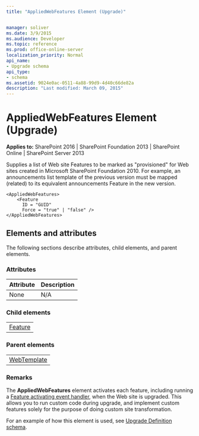 ```yaml
---
title: "AppliedWebFeatures Element (Upgrade)"


manager: soliver
ms.date: 3/9/2015
ms.audience: Developer
ms.topic: reference
ms.prod: office-online-server
localization_priority: Normal
api_name:
- Upgrade schema
api_type:
- schema
ms.assetid: 9024e0ac-0511-4a88-99d9-4d40c66de82a
description: "Last modified: March 09, 2015"
---
```


# AppliedWebFeatures Element (Upgrade)

 
  
 **Applies to:** SharePoint 2016 | SharePoint Foundation 2013 | SharePoint Online | SharePoint Server 2013
  
Supplies a list of Web site Features to be marked as "provisioned" for Web sites created in Microsoft SharePoint Foundation 2010. For example, an announcements list template of the previous version must be mapped (related) to its equivalent announcements Feature in the new version. 
  
```
<AppliedWebFeatures>
    <Feature
      ID = "GUID"
      Force = "true" | "false" />
</AppliedWebFeatures>
```

## Elements and attributes

The following sections describe attributes, child elements, and parent elements.

### Attributes

|**Attribute**|**Description**|
|:-----|:-----|
|None  <br/> |N/A  <br/> |
   
### Child elements

||
|:-----|
|[Feature](feature-element-upgrade.md)|
   
### Parent elements

||
|:-----|
|[WebTemplate](webtemplate-element-upgrade.md)|
   
### Remarks

The **AppliedWebFeatures** element activates each feature, including running a [Feature activating event handler](http://msdn.microsoft.com/library/8d61e0ce-9f47-4320-aa19-7043e5dccedb%28Office.15%29.aspx), when the Web site is upgraded. This allows you to run custom code during upgrade, and implement custom features solely for the purpose of doing custom site transformation.
  
For an example of how this element is used, see [Upgrade Definition schema](upgrade-definition-schema.md).
  

